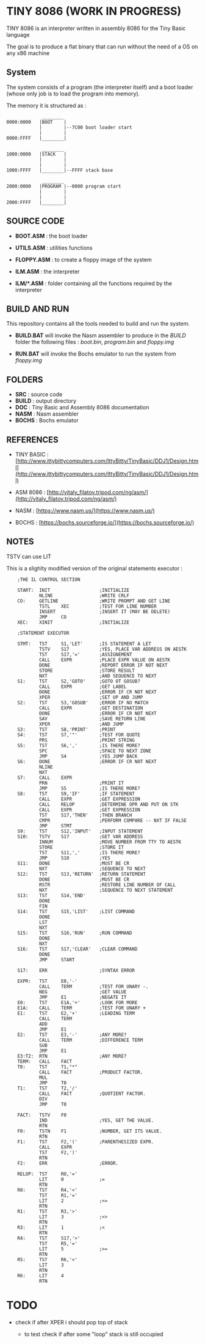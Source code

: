 # TINY 8086 (WORK IN PROGRESS)

TINY 8086 is an interpreter written in assembly 8086 for the Tiny Basic language

The goal is to produce a flat binary that can run without the need of a OS on any x86 machine 

## System
The system consists of a program (the interpreter itself) and a boot loader (whose only job is to load the program into memory).

The memory it is structured as :

```
             ________
0000:0000   |BOOT    |  
            |        |--7C00 boot loader start
            |        |
0000:FFFF   |________|

             ________
1000:0000   |STACK   |  
            |        |
            |        |
1000:FFFF   |________|--FFFF stack base

             ________
2000:0000   |PROGRAM |--0000 program start
            |        |
            |        |
2000:FFFF   |________|
```

## SOURCE CODE

- __BOOT.ASM__ : the boot loader

- __UTILS.ASM__ : utilities functions

- __FLOPPY.ASM__ : to create a floppy image of the system

- __ILM.ASM__ : the interpreter

- __ILM/*.ASM__ : folder containing all the functions required by the interpreter

## BUILD AND RUN

This repository contains all the tools needed to build and run the system.

- __BUILD.BAT__ will invoke the Nasm assembler to produce in the _BUILD_ folder the following files : _boot.bin_, _program.bin_ and _floppy.img_

- __RUN.BAT__ will invoke the Bochs emulator to run the system from _floppy.img_

## FOLDERS
- __SRC__ : source code
- __BUILD__ : output directory
- __DOC__ : Tiny Basic and Assembly 8086 documentation
- __NASM__ : Nasm assembler
- __BOCHS__ : Bochs emulator

## REFERENCES

- TINY BASIC : [http://www.ittybittycomputers.com/IttyBitty/TinyBasic/DDJ1/Design.html](http://www.ittybittycomputers.com/IttyBitty/TinyBasic/DDJ1/Design.html)

- ASM 8086 : [http://vitaly_filatov.tripod.com/ng/asm/](http://vitaly_filatov.tripod.com/ng/asm/)

- NASM : [https://www.nasm.us/](https://www.nasm.us/)

- BOCHS : [https://bochs.sourceforge.io/](https://bochs.sourceforge.io/)

## NOTES

TSTV can use LIT

This is a slighlty modified version of the original statements executor :

```
    ;THE IL CONTROL SECTION

    START:  INIT                  ;INITIALIZE
            NLINE                 ;WRITE CRLF
    CO:     GETLINE               ;WRITE PROMPT AND GET LINE
            TSTL    XEC           ;TEST FOR LINE NUMBER
            INSERT                ;INSERT IT (MAY BE DELETE)
            JMP     CO
    XEC:    XINIT                 ;INITIALIZE

    ;STATEMENT EXECUTOR

    STMT:   TST     S1,'LET'      ;IS STATEMENT A LET
            TSTV    S17           ;YES, PLACE VAR ADDRESS ON AESTK
            TST     S17,'='       ;ASSIGNEMENT
            CALL    EXPR          ;PLACE EXPR VALUE ON AESTK
            DONE                  ;REPORT ERROR IF NOT NEXT
            STORE                 ;STORE RESULT
            NXT                   ;AND SEQUENCE TO NEXT
    S1:     TST     S2,'GOTO'     ;GOTO OT GOSUB?
            CALL    EXPR          ;GET LABEL
            DONE                  ;ERROR IF CR NOT NEXT
            XPER                  ;SET UP AND JUMP
    S2:     TST     S3,'GOSUB'    ;ERROR IF NO MATCH
            CALL    EXPR          ;GET DESTINATION
            DONE                  ;ERROR IF CR NOT NEXT
            SAV                   ;SAVE RETURN LINE
            XPER                  ;AND JUMP
    S3:     TST     S8,'PRINT'    ;PRINT
    S4:     TST     S7,'"'        ;TEST FOR QUOTE
            PRS                   ;PRINT STRING
    S5:     TST     S6,','        ;IS THERE MORE?
            SPC                   ;SPACE TO NEXT ZONE
            JMP     S4            ;YES JUMP BACK
    S6:     DONE                  ;ERROR IF CR NOT NEXT
            NLINE
            NXT
    S7:     CALL    EXPR
            PRN                   ;PRINT IT
            JMP     S5            ;IS THERE MORE?
    S8:     TST     S9,'IF'       ;IF STATEMENT
            CALL    EXPR          ;GET EXPRESSION
            CALL    RELOP         ;DETERMINE OPR AND PUT ON STK
            CALL    EXPR          ;GET EXPRESSION
            TST     S17,'THEN'    ;THEN BRANCH
            CMPR                  ;PERFORM COMPARE -- NXT IF FALSE
            JMP     STMT
    S9:     TST     S12,'INPUT'   ;INPUT STATEMENT
    S10:    TSTV    S17           ;GET VAR ADDRESS
            INNUM                 ;MOVE NUMBER FROM TTY TO AESTK
            STORE                 ;STORE IT
            TST     S11,','       ;IS THERE MORE?
            JMP     S10           ;YES
    S11:    DONE                  ;MUST BE CR
            NXT                   ;SEQUENCE TO NEXT
    S12:    TST     S13,'RETURN'  ;RETURN STATEMENT
            DONE                  ;MUST BE CR
            RSTR                  ;RESTORE LINE NUMBER OF CALL
            NXT                   ;SEQUENCE TO NEXT STATEMENT
    S13:    TST     S14,'END'
            DONE
            FIN
    S14:    TST     S15,'LIST'    ;LIST COMMAND
            DONE
            LST
            NXT
    S15:    TST     S16,'RUN'     ;RUN COMMAND
            DONE
            NXT
    S16:    TST     S17,'CLEAR'   ;CLEAR COMMAND
            DONE
            JMP     START

    S17:    ERR                   ;SYNTAX ERROR

    EXPR:   TST     E0,'-'
            CALL    TERM          ;TEST FOR UNARY -.
            NEG                   ;GET VALUE
            JMP     E1            ;NEGATE IT
    E0:     TST     E1A,'+'       ;LOOK FOR MORE
    E1A:    CALL    TERM          ;TEST FOR UNARY +
    E1:     TST     E2,'+'        ;LEADING TERM
            CALL    TERM
            ADD
            JMP     E1
    E2:     TST     E3,'-'        ;ANY MORE?
            CALL    TERM          ;DIFFERENCE TERM
            SUB
            JMP     E1
    E3:T2:  RTN                   ;ANY MORE?
    TERM:   CALL    FACT
    T0:     TST     T1,"*"
            CALL    FACT          ;PRODUCT FACTOR.
            MUL
            JMP     T0
    T1:     TST     T2,'/'
            CALL    FACT          ;QUOTIENT FACTOR.
            DIV
            JMP     T0

    FACT:   TSTV    F0
            IND                   ;YES, GET THE VALUE.
            RTN
    F0:     TSTN    F1            ;NUMBER, GET ITS VALUE.
            RTN
    F1:     TST     F2,'('        ;PARENTHESIZED EXPR.
            CALL    EXPR
            TST     F2,')'
            RTN
    F2:     ERR                   ;ERROR.

    RELOP:  TST     RO,'='
            LIT     0             ;=
            RTN
    R0:     TST     R4,'<'
            TST     R1,'='
            LIT     2             ;<=
            RTN
    R1:     TST     R3,'>'
            LIT     3             ;<>
            RTN
    R3:     LIT     1             ;<
            RTN
    R4:     TST     S17,'>'
            TST     R5,'='
            LIT     5             ;>=
            RTN
    R5:     TST     R6,'<'
            LIT     3
            RTN                   
    R6:     LIT     4
            RTN
```

# TODO

- check if after XPER i should pop top of stack

  - to test check if after some "loop" stack is still occupied